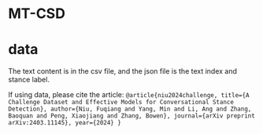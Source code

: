# MT-CSD

# data
The text content is in the csv file, and the json file is the text index and stance label.


If using data, please cite the article:
``@article{niu2024challenge,
  title={A Challenge Dataset and Effective Models for Conversational Stance Detection},
  author={Niu, Fuqiang and Yang, Min and Li, Ang and Zhang, Baoquan and Peng, Xiaojiang and Zhang, Bowen},
  journal={arXiv preprint arXiv:2403.11145},
  year={2024}
}``
